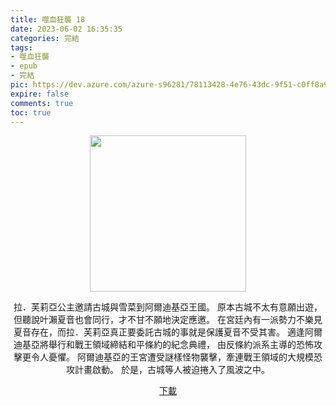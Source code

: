 ```yaml
---
title: 噬血狂襲 18
date: 2023-06-02 16:35:35
categories: 完結
tags:
- 噬血狂襲
- epub
- 完結
pic: https://dev.azure.com/azure-s96281/78113428-4e76-43dc-9f51-c0ff8a913055/_apis/git/repositories/a379171b-de46-4c10-9b0d-00da23959885/items?path=/Epub%20Cover/%E5%99%AC%E8%A1%80%E7%8B%82%E8%A5%B2-18.jpg&versionDescriptor%5BversionOptions%5D=0&versionDescriptor%5BversionType%5D=0&versionDescriptor%5Bversion%5D=main&resolveLfs=true&%24format=octetStream&api-version=5.0
expire: false
comments: true
toc: true
---
```


<div style="text-align:center" class="kratos-post-content">

<img width="250px" src="https://dev.azure.com/azure-s96281/78113428-4e76-43dc-9f51-c0ff8a913055/_apis/git/repositories/a379171b-de46-4c10-9b0d-00da23959885/items?path=/Epub%20Cover/%E5%99%AC%E8%A1%80%E7%8B%82%E8%A5%B2-18.jpg&versionDescriptor%5BversionOptions%5D=0&versionDescriptor%5BversionType%5D=0&versionDescriptor%5Bversion%5D=main&resolveLfs=true&%24format=octetStream&api-version=5.0">

<p>
拉．芙莉亞公主邀請古城與雪菜到阿爾迪基亞王國。
原本古城不太有意願出遊，但聽說叶瀨夏音也會同行，才不甘不願地決定應邀。
在宮廷內有一派勢力不樂見夏音存在，而拉．芙莉亞真正要委託古城的事就是保護夏音不受其害。
適逢阿爾迪基亞將舉行和戰王領域締結和平條約的紀念典禮，
由反條約派系主導的恐怖攻擊更令人憂懼。
阿爾迪基亞的王宮遭受謎樣怪物襲擊，牽連戰王領域的大規模恐攻計畫啟動。
於是，古城等人被迫捲入了風波之中。
</p>

<p>
<a href="https://epubdatabase.azurewebsites.net/EBOOKS/EPUB/完結/噬血狂襲/%E5%99%AC%E8%A1%80%E7%8B%82%E8%A5%B218%20%E7%9C%9F%E8%AA%AA%E5%A5%B3%E6%AD%A6%E7%A5%9E%E7%9A%84%E7%8E%8B%E5%9C%8B.epub?download=1">下載</a>
</p>

</div>
